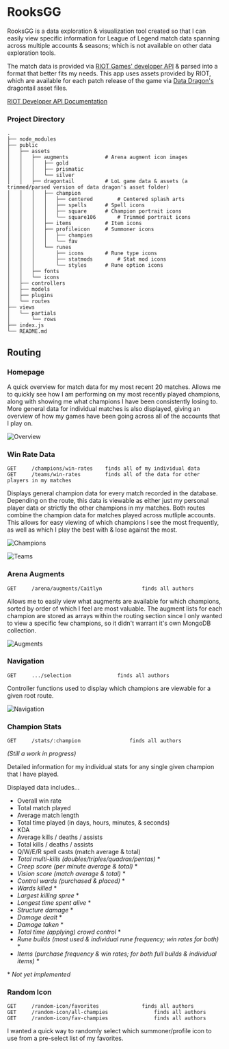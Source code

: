 # RooksGG
RooksGG is a data exploration & visualization tool created so that I can easily view specific information for League of Legend match data spanning across multiple accounts & seasons; which is not available on other data exploration tools.

The match data is provided via [RIOT Games' developer API](https://developer.riotgames.com/) & parsed into a format that better fits my needs. This app uses assets provided by RIOT, which are available for each patch release of the game via [Data Dragon's](https://developer.riotgames.com/docs/lol#:~:text=https%3A//ddragon.leagueoflegends.com/cdn/dragontail%2D14.15.1.tgz) dragontail asset files.

[RIOT Developer API Documentation](https://developer.riotgames.com/docs/lol)


### Project Directory
```
.
├── node_modules
├── public
│   ├── assets
│   │   ├── augments			# Arena augment icon images
│   │   │   ├── gold
│   │   │   ├── prismatic
│   │   │   └── silver
│   │   ├── dragontail			# LoL game data & assets (a trimmed/parsed version of data dragon's asset folder)
│   │   │   ├── champion
│   │   │   │   ├── centered		# Centered splash arts
│   │   │   │   ├── spells		# Spell icons
│   │   │   │   ├── square		# Champion portrait icons
│   │   │   │   └── square106		# Trimmed portrait icons
│   │   │   ├── items			# Item icons
│   │   │   ├── profileicon		# Summoner icons
│   │   │   │   ├── champies
│   │   │   │   └── fav
│   │   │   └── runes
│   │   │       ├── icons		# Rune type icons
│   │   │       ├── statmods		# Stat mod icons
│   │   │       └── styles		# Rune option icons
│   │   ├── fonts
│   │   └── icons
│   ├── controllers
│   ├── models
│   ├── plugins
│   └── routes
├── views
│   └── partials
│       └── rows
├── index.js
└── README.md
```

## Routing

### Homepage
A quick overview for match data for my most recent 20 matches. Allows me to quickly see how I am performing on my most recently played champions, along with showing me what champions I have been consistently losing to. More general data for individual matches is also displayed, giving an overview of how my games have been going across all of the accounts that I play on. 

![Overview](Screenshot_1.png "Overview")


### Win Rate Data
```
GET     /champions/win-rates	finds all of my individual data
GET     /teams/win-rates        finds all of the data for other players in my matches
```

Displays general champion data for every match recorded in the database. Depending on the route, this data is viewable as either just my personal player data or strictly the other champions in my matches. Both routes combine the champion data for matches played across mutliple accounts. This allows for easy viewing of which champions I see the most frequently, as well as which I play the best with & lose against the most.

![Champions](Screenshot_2.png "My champion win rates")

![Teams](Screenshot_3.png "Team & enemy win rates")


### Arena Augments
```
GET     /arena/augments/Caitlyn        		finds all authors
```

Allows me to easily view what augments are available for which champions, sorted by order of which I feel are most valuable. The augment lists for each champion are stored as arrays within the routing section since I only wanted to view a specific few champions, so it didn't warrant it's own MongoDB collection.

![Augments](Screenshot_5.png "Arena augments")


### Navigation
```
GET     .../selection        		finds all authors
```

Controller functions used to display which champions are viewable for a given root route.

![Navigation](Screenshot_4.png "Navigation selection")


### Champion Stats
```
GET     /stats/:champion        		finds all authors
```
*(Still a work in progress)*

Detailed information for my individual stats for any single given champion that I have played.

Displayed data includes...
- Overall win rate
- Total match played
- Average match length
- Total time played (in days, hours, minutes, & seconds)
- KDA
- Average kills / deaths / assists
- Total kills / deaths / assists
- Q/W/E/R spell casts (match average & total)
- *Total multi-kills (doubles/triples/quadras/pentas)* \*
- *Creep score (per minute average & total)* \*
- *Vision score (match average & total)* \*
- *Control wards (purchased & placed)* \*
- *Wards killed* \*
- *Largest killing spree* \*
- *Longest time spent alive* \*
- *Structure damage* \*
- *Damage dealt* \*
- *Damage taken* \*
- *Total time (applying) crowd control* \*
- *Rune builds (most used & individual rune frequency; win rates for both)* \*
- *Items (purchase frequency & win rates; for both full builds & individual items)* \*

\* *Not yet implemented*


### Random Icon
```
GET     /random-icon/favorites        		finds all authors
GET     /random-icon/all-champies        		finds all authors
GET     /random-icon/fav-champies        		finds all authors
```
I wanted a quick way to randomly select which summoner/profile icon to use from a pre-select list of my favorites. 

